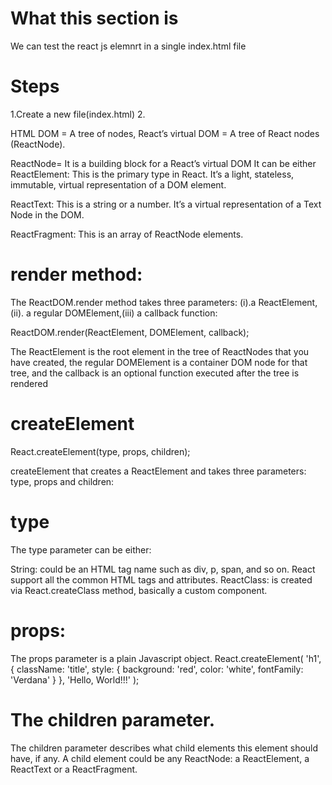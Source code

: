 # What this section is
We can test the react js elemnrt in a single index.html file

# Steps
1.Create a new file(index.html)
2.



HTML DOM = A tree of nodes, 
React’s virtual DOM = A tree of React nodes (ReactNode).

ReactNode= 
It is a building block for a React’s virtual DOM 
It can be either
ReactElement: This is the primary type in React. It’s a light, stateless, immutable, virtual representation of a DOM element.

ReactText: This is a string or a number. It’s a virtual representation of a Text Node in the DOM.

ReactFragment: This is an array of ReactNode elements.

# render method:
The ReactDOM.render method takes three parameters: 
(i).a ReactElement,(ii). a regular DOMElement,(iii) a callback function:

ReactDOM.render(ReactElement, DOMElement, callback);

The ReactElement is the root element in the tree of ReactNodes that you have created, the regular DOMElement is a container DOM node for that tree, and the callback is an optional function executed after the tree is rendered 

#  createElement
React.createElement(type, props, children);

createElement that creates a ReactElement and takes three parameters: type, props and children:
# type
The type parameter can be either:

String: could be an HTML tag name such as div, p, span, and so on. React support all the common HTML tags and attributes.
ReactClass: is created via React.createClass method, basically a custom component.

# props:
The props parameter is a plain Javascript object.
React.createElement(
    'h1',
    {
       className: 'title',
       style: {
           background: 'red',
           color: 'white',
           fontFamily: 'Verdana'
       }
    },
    'Hello, World!!!'
);

# The children parameter.
The children parameter describes what child elements this element should have, if any. 
A child element could be any ReactNode: a ReactElement, a ReactText or a ReactFragment.